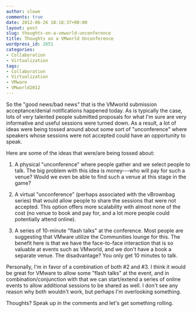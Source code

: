 ```yaml
---
author: slowe
comments: true
date: 2012-06-26 18:18:37+00:00
layout: post
slug: thoughts-on-a-vmworld-unconference
title: Thoughts on a VMworld Unconference
wordpress_id: 2651
categories:
- Collaboration
- Virtualization
tags:
- Collaboration
- Virtualization
- VMware
- VMworld2012
---
```


So the "good news/bad news" that is the VMworld submission acceptance/denial notifications happened today. As is typically the case, lots of very talented people submitted proposals for what I'm sure are very informative and useful sessions were turned down. As a result, a lot of ideas were being tossed around about some sort of "unconference" where speakers whose sessions were not accepted could have an opportunity to speak.

Here are some of the ideas that were/are being tossed about:

1. A physical "unconference" where people gather and we select people to talk. The big problem with this idea is money---who will pay for such a venue? Would we even be able to find such a venue at this stage in the game?

2. A virtual "unconference" (perhaps associated with the vBrownbag series) that would allow people to share the sessions that were not accepted. This option offers more scalability with almost none of the cost (no venue to book and pay for, and a lot more people could potentially attend online).

3. A series of 10-minute "flash talks" at the conference. Most people are suggesting that VMware utilize the Communities lounge for this. The benefit here is that we have the face-to-face interaction that is so valuable at events such as VMworld, and we don't have a book a separate venue. The disadvantage? You only get 10 minutes to talk.

Personally, I'm in favor of a combination of both #2 and #3. I think it would be great for VMware to allow some "flash talks" at the event, and in combination/conjunction with that we can start/extend a series of online events to allow additional sessions to be shared as well. I don't see any reason why both wouldn't work, but perhaps I'm overlooking something.

Thoughts? Speak up in the comments and let's get something rolling.
